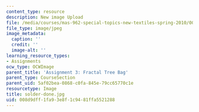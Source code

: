 ```yaml
---
content_type: resource
description: New image Upload
file: /media/courses/mas-962-special-topics-new-textiles-spring-2010/008d9dff1fa93e8f1c9481ffa5521288_solder-done.jpg
file_type: image/jpeg
image_metadata:
  caption: ''
  credit: ''
  image-alt: ''
learning_resource_types:
- Assignments
ocw_type: OCWImage
parent_title: 'Assignment 3: Fractal Tree Bag'
parent_type: CourseSection
parent_uid: 5af02bea-0868-c0fa-845e-79cc65770c1e
resourcetype: Image
title: solder-done.jpg
uid: 008d9dff-1fa9-3e8f-1c94-81ffa5521288
---
```

